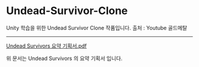 # Undead-Survivor-Clone
Unity 학습을 위한 Undead Survivor Clone 작품입니다.
출처 : Youtube 골드메탈

---

[Undead Survivors 요약 기획서.pdf](https://github.com/Indidiveloper/Undead-Survivor-Clone/files/12378279/Undead.Survivors.pdf)
  
  위 문서는 Undead Survivors 의 요약 기획서 입니다.
